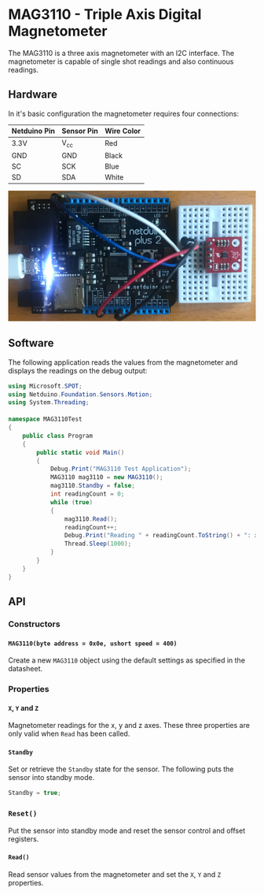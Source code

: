 # MAG3110 - Triple Axis Digital Magnetometer

The MAG3110 is a three axis magnetometer with an I2C interface.  The magnetometer is capable of single shot readings and also continuous readings.

## Hardware

In it's basic configuration the magnetometer requires four connections:

| Netduino Pin | Sensor Pin     | Wire Color |
|--------------|----------------|------------|
| 3.3V         | V<sub>cc</sub> | Red        |
| GND          | GND            | Black      |
| SC           | SCK            | Blue       |
| SD           | SDA            | White      |

![MAG3110 on Breadboard](MAG3110OnBreadboard.png)

## Software

The following application reads the values from the magnetometer and displays the readings on the debug output:

```csharp
using Microsoft.SPOT;
using Netduino.Foundation.Sensors.Motion;
using System.Threading;

namespace MAG3110Test
{
    public class Program
    {
        public static void Main()
        {
            Debug.Print("MAG3110 Test Application");
            MAG3110 mag3110 = new MAG3110();
            mag3110.Standby = false;
            int readingCount = 0;
            while (true)
            {
                mag3110.Read();
                readingCount++;
                Debug.Print("Reading " + readingCount.ToString() + ": x = " + mag3110.X.ToString() + ", y = " + mag3110.Y.ToString() + ", z = " + mag3110.Z.ToString());
                Thread.Sleep(1000);
            }
        }
    }
}
```

## API

### Constructors

#### `MAG3110(byte address = 0x0e, ushort speed = 400)`

Create a new `MAG3110` object using the default settings as specified in the datasheet.

### Properties

#### `X`, `Y` and `Z`

Magnetometer readings for the x, y and z axes.  These three properties are only valid when `Read` has been called.

#### `Standby`

Set or retrieve the `Standby` state for the sensor.  The following puts the sensor into standby mode.

```csharp
Standby = true;
```

### `Reset()`

Put the sensor into standby mode and reset the sensor control and offset registers.

#### `Read()`

Read sensor values from the magnetometer and set the `X`, `Y` and `Z` properties.